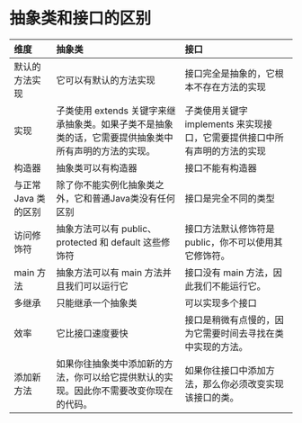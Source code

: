# 抽象类和接口的区别
|维度|抽象类|接口|
|:--------|:--------|:--------|
|默认的方法实现|它可以有默认的方法实现|接口完全是抽象的，它根本不存在方法的实现|
|实现|子类使用 extends 关键字来继承抽象类。如果子类不是抽象类的话，它需要提供抽象类中所有声明的方法的实现。|子类使用关键字 implements 来实现接口，它需要提供接口中所有声明的方法的实现|
|构造器|抽象类可以有构造器|接口不能有构造器|
|与正常 Java 类的区别|除了你不能实例化抽象类之外，它和普通Java类没有任何区别|接口是完全不同的类型|
|访问修饰符|抽象方法可以有 public、protected 和 default 这些修饰符|接口方法默认修饰符是 public，你不可以使用其它修饰符。|
|main 方法|抽象方法可以有 main 方法并且我们可以运行它|接口没有 main 方法，因此我们不能运行它。|
|多继承|只能继承一个抽象类|可以实现多个接口|
|效率|它比接口速度要快|接口是稍微有点慢的，因为它需要时间去寻找在类中实现的方法。|
|添加新方法|如果你往抽象类中添加新的方法，你可以给它提供默认的实现。因此你不需要改变你现在的代码。|如果你往接口中添加方法，那么你必须改变实现该接口的类。|